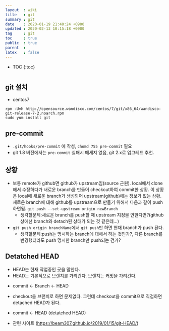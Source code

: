 ```yaml
---
layout  : wiki
title   : git
summary : git
date    : 2020-01-19 21:40:24 +0900
updated : 2020-02-13 10:15:18 +0900
tag     : git
toc     : true
public  : true
parent  : 
latex   : false
---
```

* TOC
{:toc}

#

## git 설치
* centos7
```
rpm -Uvh http://opensource.wandisco.com/centos/7/git/x86_64/wandisco-git-release-7-2.noarch.rpm
sudo yum install git
```
## pre-commit
* `.git/hooks/pre-commit` 에 작성, `chomd 755 pre-commit` 필요
* git 1.8 버전에서는 `pre-commit` 실패시 메세지 없음, git 2.x로 업그레드 추천.
	 
## 상황
* 보통 remote가 github면 github가 upstream임(source 근원). local에서 clone해서 수정하다가 새로운 branch를 만들어 checkout하여 commit한 상황. 이 상황은 local에 새로운 branch가 생성되어 upstream(github)에는 정보가 없는 상황. 새로운 branch에 대해 github를 upstream으로 만들기 위해서 다음과 같이 push하면됨.
`git push --set-upstream origin newBranch`
	- 생각할문제:새로운 branch를 push할 때 upstream 지정을 안한다면?(github상에선 branch와 detach된 상태가 되는 것 같은데...)
* `git push origin branchName`에서 `git push`만 하면 현재 branch가 push 된다. 
	- 생각할문제:push는 명시하는 branch에 대해서 하는 것인가?, 다른 branch를변경했더라도 push 명시한 branch만 push되는 건가?

## Detatched HEAD
* HEAD는 현재 작업중인 곳을 말한다.
* HEAD는 기본적으로 브랜치를 가리킨다. 브랜치는 커밋을 가리킨다.
 - commit <- Branch  <- HEAD   
* checkout을 브랜치로 하면 문제없다. 그런데 checkout을 commit으로 직접하면 detached HEAD가 된다.
 - commit  <- HEAD   (detatched HEAD)
* 관련 사이트 (https://beam307.github.io/2019/01/15/git-HEAD/)

